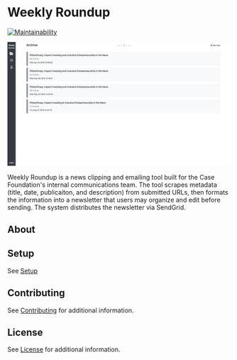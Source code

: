 # Weekly Roundup

[![Maintainability](https://api.codeclimate.com/v1/badges/8c38a1872f1156da7788/maintainability)](https://codeclimate.com/github/casefoundation/weekly-roundup/maintainability)

![Screenshot](doc/screenshot.png)

Weekly Roundup is a news clipping and emailing tool built for the Case Foundation's internal communications team. The tool scrapes metadata (title, date, publicaiton, and description) from submitted URLs, then formats the information into a newsletter that users may organize and edit before sending. The system distributes the newsletter via SendGrid.

## About

## Setup

See [Setup](doc/Setup.md) 

## Contributing

See [Contributing](Contributing.md) for additional information.

## License

See [License](License.txt) for additional information.
